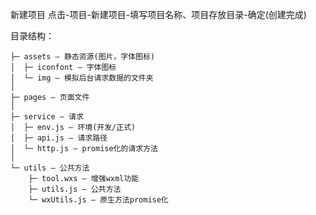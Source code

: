 新建项目
点击-项目-新建项目-填写项目名称、项目存放目录-确定(创建完成)

目录结构：
```
├─ assets — 静态资源(图片，字体图标)
│  ├─ iconfont — 字体图标
│  └─ img — 模拟后台请求数据的文件夹
│
├─ pages — 页面文件
│  
├─ service — 请求
│  ├─ env.js — 环境(开发/正式)
│  ├─ api.js — 请求路径
│  └─ http.js — promise化的请求方法
│
└─ utils — 公共方法  
    ├─ tool.wxs — 增强wxml功能
    ├─ utils.js — 公共方法
    └─ wxUtils.js — 原生方法promise化
```

